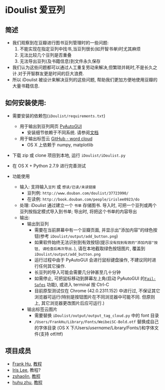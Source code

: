 # iDoulist 爱豆列

## 简述

- 我们观察到在豆瓣进行图书豆列管理时的一些问题:
  1. 不能实现在指定豆列中找书,当豆列很长(如开智书单)时尤其麻烦
  2. 无法比较几个豆列是否重叠
  3. 无法导出豆列(及书籍信息)到文件永久保存
- 我们认为这些问题都可以通过人工重复劳动来解决,但繁琐并耗时,不是长久之计.对于开智群友更是时间的巨大浪费.
- 所以 iDoulist 被设计来解决豆列的这些问题, 帮助我们更加方便地使用豆瓣的大量书籍信息.


## 如何安装使用: 
- 需要安装的依赖包(`iDoulist/requirements.txt`)
  - 用于输出到豆列网页 [PyAutoGUI](http://pyautogui.readthedocs.org/en/latest/)
     - 安装细节依赖于不同系统. 请参阅[文档](http://pyautogui.readthedocs.org/en/latest/install.html)
  - 用于输出标签云 [GitHub - word cloud](https://github.com/amueller/word_cloud)
     - OS X 上依赖于 numpy, matplotlib
- 下载 zip 或 clone 项目到本地, 运行 `iDoulist/iDoulist.py`
- 在 OS X + Python 2.7.9 进行完善测试

- 功能使用
  - 输入: 支持输入`豆列` 或 `想读/已读/未读链接`
     - 豆列例: `http://www.douban.com/doulist/37723990/`
     - 在读例: `http://book.douban.com/people/irislee0923/do`
  - 处理: iDoulist 通过建立一个 `书单` 存储图书. 导入时, 可把一个豆列或两个豆列按指定模式导入到书单; 导出时, 将把这个书单的内容导出
  - 输出:
     - 输出到豆列
         - 需要在当前屏幕中有一个豆瓣页面, 并显示出"添加内容"的绿色按钮(参考 `iDoulist/output/add_button.png`)  
         - 如果软件始终无法识别到有效按钮(提示`没有找到有效的"添加内容"按钮, 请检查后再次导出.`), 请在本地截取绿色按钮图片, 覆盖到 `iDoulist/output/add_button.png`
         - 运行过程中由于 PyAutoGUI 会进行鼠标键盘操作, 不建议同时进行任何其它操作.
         - 长豆列的导入可能会需要几分钟甚至几十分钟
         - 如需停止, 可把鼠标移动到屏幕左上角(启动 PyAutoGUI 的[`Fail-Safes`](http://pyautogui.readthedocs.org/en/latest/introduction.html#fail-safes) 功能), 或进入 terminal 按 Ctrl-C
         - 目前原型测试仅在 Chrome (42.0.2311.152) 中进行过, 不保证其它浏览器可运行(特别是按钮图片在不同浏览器中可能不同. 但原则上, 其它浏览器更改图片后应可运行.)
     - 输出标签云图片
         - 需要替换 `iDoulist/output/output_tag_cloud.py` 中的 font 目录
         - `/Users/FrankHu/Library/Fonts/WeibeiSC-Bold.otf` 替换成自己的字体目录 (OS X 下/Users/*username*/Library/Fonts/)和字体文件(支持 otf/ttf)

## 项目成员
- [Frank Hu](https://github.com/Frank-the-Obscure), [教程](https://www.gitbook.com/book/frank-the-obscure/pythoncamp0/details)
- [Iris Lee](https://github.com/nicetag), 教程?
- [zshaolin](https://github.com/zshaolin), [教程](https://github.com/zshaolin/pythoncamp0)
- [huhu zhu](https://github.com/huhu8), [教程](https://github.com/huhu8/pythoncamp0)